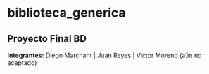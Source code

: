 # biblioteca_generica
## Proyecto Final BD

**Integrantes:** Diego Marchant | Juan Reyes | Victor Moreno (aún no aceptado)
